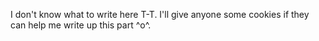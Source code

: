 I don't know what to write here T-T. I'll give anyone some cookies if they can help me write up this part ^o^.